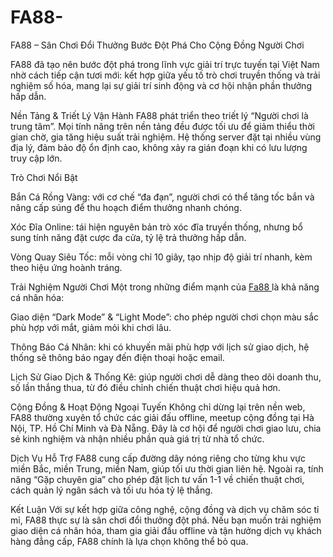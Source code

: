 # FA88-
FA88 – Sân Chơi Đổi Thưởng Bước Đột Phá Cho Cộng Đồng Người Chơi

FA88 đã tạo nên bước đột phá trong lĩnh vực giải trí trực tuyến tại Việt Nam nhờ cách tiếp cận tươi mới: kết hợp giữa yếu tố trò chơi truyền thống và trải nghiệm số hóa, mang lại sự giải trí sinh động và cơ hội nhận phần thưởng hấp dẫn.

Nền Tảng & Triết Lý Vận Hành
FA88 phát triển theo triết lý “Người chơi là trung tâm”. Mọi tính năng trên nền tảng đều được tối ưu để giảm thiểu thời gian chờ, gia tăng hiệu suất trải nghiệm. Hệ thống server đặt tại nhiều vùng địa lý, đảm bảo độ ổn định cao, không xảy ra gián đoạn khi có lưu lượng truy cập lớn.

Trò Chơi Nổi Bật

Bắn Cá Rồng Vàng: với cơ chế “đa đạn”, người chơi có thể tăng tốc bắn và nâng cấp súng để thu hoạch điểm thưởng nhanh chóng.

Xóc Đĩa Online: tái hiện nguyên bản trò xóc đĩa truyền thống, nhưng bổ sung tính năng đặt cược đa cửa, tỷ lệ trả thưởng hấp dẫn.

Vòng Quay Siêu Tốc: mỗi vòng chỉ 10 giây, tạo nhịp độ giải trí nhanh, kèm theo hiệu ứng hoành tráng.

Trải Nghiệm Người Chơi
Một trong những điểm mạnh của <a href=https://fa88-vi.com> Fa88 </a>  là khả năng cá nhân hóa:

Giao diện “Dark Mode” & “Light Mode”: cho phép người chơi chọn màu sắc phù hợp với mắt, giảm mỏi khi chơi lâu.

Thông Báo Cá Nhân: khi có khuyến mãi phù hợp với lịch sử giao dịch, hệ thống sẽ thông báo ngay đến điện thoại hoặc email.

Lịch Sử Giao Dịch & Thống Kê: giúp người chơi dễ dàng theo dõi doanh thu, số lần thắng thua, từ đó điều chỉnh chiến thuật chơi hiệu quả hơn.

Cộng Đồng & Hoạt Động Ngoại Tuyến
Không chỉ dừng lại trên nền web, FA88 thường xuyên tổ chức các giải đấu offline, meetup cộng đồng tại Hà Nội, TP. Hồ Chí Minh và Đà Nẵng. Đây là cơ hội để người chơi giao lưu, chia sẻ kinh nghiệm và nhận nhiều phần quà giá trị từ nhà tổ chức.

Dịch Vụ Hỗ Trợ
FA88 cung cấp đường dây nóng riêng cho từng khu vực miền Bắc, miền Trung, miền Nam, giúp tối ưu thời gian liên hệ. Ngoài ra, tính năng “Gặp chuyên gia” cho phép đặt lịch tư vấn 1-1 về chiến thuật chơi, cách quản lý ngân sách và tối ưu hóa tỷ lệ thắng.

Kết Luận
Với sự kết hợp giữa công nghệ, cộng đồng và dịch vụ chăm sóc tỉ mỉ, FA88 thực sự là sân chơi đổi thưởng đột phá. Nếu bạn muốn trải nghiệm giao diện cá nhân hóa, tham gia giải đấu offline và tận hưởng dịch vụ khách hàng đẳng cấp, FA88 chính là lựa chọn không thể bỏ qua.
